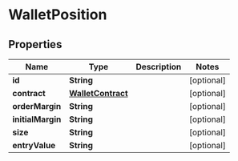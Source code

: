# WalletPosition

## Properties
Name | Type | Description | Notes
------------ | ------------- | ------------- | -------------
**id** | **String** |  |  [optional]
**contract** | [**WalletContract**](WalletContract.md) |  |  [optional]
**orderMargin** | **String** |  |  [optional]
**initialMargin** | **String** |  |  [optional]
**size** | **String** |  |  [optional]
**entryValue** | **String** |  |  [optional]
